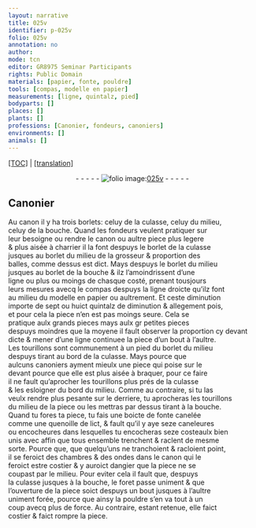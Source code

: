 ```yaml
---
layout: narrative
title: 025v
identifier: p-025v
folio: 025v
annotation: no
author:
mode: tcn
editor: GR8975 Seminar Participants
rights: Public Domain
materials: [papier, fonte, pouldre]
tools: [compas, modelle en papier]
measurements: [ligne, quintalz, pied]
bodyparts: []
places: []
plants: []
professions: [Canonier, fondeurs, canoniers]
environments: []
animals: []
---
```


 <p><a href="{{ site.baseurl }}/normalized/">[TOC]</a> | <a href="{{ site.baseurl }}/texts/p-025v_tl/" target="_blank">[translation]</a></p><div class="folio" align="center">- - - - - <a href="http://gallica.bnf.fr/ark:/12148/btv1b10500001g/f56.item" target="_blank"><img src="https://cu-mkp.github.io/2017-workshop-edition/assets/photo-icon.png" alt="folio image: " style="display:inline-block; margin-bottom:-3px;"/>025v</a> - - - - - </div>  
  

## <span class="pro">Canonier</span>

 
Au canon il y ha trois borlets: celuy de la culasse, celuy du milieu,<br/> celuy de la bouche. Quand les <span class="pro">fondeurs</span> veulent pratiquer sur<br/> leur besoigne ou rendre le canon ou aultre piece plus legere<br/> & plus aisée <span class="add">à charrier</span> il la font despuys le borlet de la culasse<br/> jusques au borlet du milieu de la grosseur & proportion des<br/> balles, co<span class="exp">mm</span>e dessus est dict. Mays despuys le borlet du milieu<br/> jusques au borlet de la bouche <span class="del">&</span> ilz l’amoindrissent d’une<br/> <span class="ms">ligne</span> ou plus ou moings de chasque costé, prenant tousjours<br/> leurs mesures avecq le <span class="tl">compas</span> de<span class="add">spuys</span> la ligne droicte qu’ilz font<br/> au milieu du <span class="tl">modelle en <span class="m">papier</span></span> ou aultrem<span class="exp">ent</span>. Et ceste diminutio<span class="exp">n</span><br/> importe de sept ou huict <span class="ms">quintalz</span> de <span class="del">diminution & allegem<span class="exp">ent</span></span> <span class="add">pois</span>,<br/> et pour cela la piece n’en est pas moings seure. Cela se<br/> pratique aulx grands pieces mays aulx <span class="del">gr</span> petites pieces<br/> <span class="del">despuys</span> <span class="add">moindres que</span> la moyene il fault observer la proportion cy deva<span class="exp">n</span>t<br/> dicte & mener d’une ligne continuee la piece d’un bout à l’aultre.<br/> Les tourillons sont co<span class="exp">mmun</span>ement à un <span class="ms">pied</span> du borlet du milieu<br/> <span class="del">despuys</span> tirant au bord de la culasse. Mays pource que<br/> aulcuns <span class="pro">canoniers</span> ayment mieulx une piece qui poise sur le<br/> devant pource que elle est plus aisée à braquer, pour ce faire<br/> il ne fault qu’aprocher les tourillons plus prés de la culasse<br/> & les esloigner du bord du milieu. Co<span class="exp">mm</span>e au contraire, si tu la<span class="del">s</span><br/> veulx rendre <span class="add">plus</span> pesante sur le derriere, tu aprocheras les tourillons<br/> du milieu de la piece ou les mettras par dessus tira<span class="exp">n</span>t à la bouche.<br/> Quand tu fores ta piece, tu fais une boicte de <span class="m">fonte</span> canelée<br/> co<span class="exp">mm</span>e une quenoille de lict, & fault qu’il y aye seze caneleures<br/> ou encocheures dans lesquelles tu encocheras seze costeaulx bien<br/> unis <span class="del">avec</span> affin que tous ensemble trenchent & raclent de mesme<br/> sorte. Pource que, que quelqu’uns ne tranchoient & racloient point,<br/> il se feroict des chambres & des ondes dans le canon qui le<br/> feroict estre costier & y auroict dangier que la piece ne se<br/> coupast par le milieu. Pour eviter cela il fault que, despuys<br/> la culasse jusques à la bouche, le foret passe uniment & que<br/> l’ouverture de la piece soict despuys un bout jusques à l’aultre<br/> uniment forée, pource que ainsy la <span class="m">pouldre</span> s’en va tout à un<br/> coup avecq plus de force. Au co<span class="exp">n</span>traire, estant retenue, elle faict<br/> costier & faict rompre la piece.

 